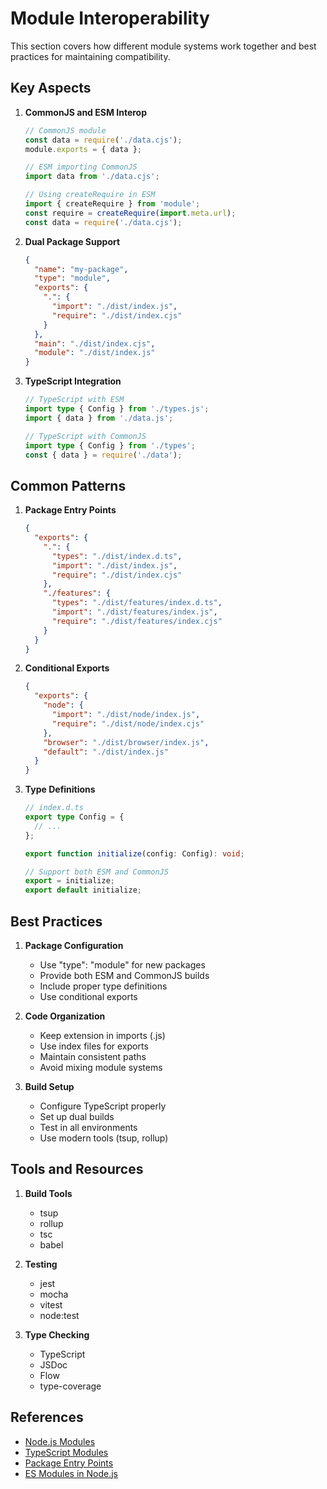 # Module Interoperability

This section covers how different module systems work together and best practices for maintaining compatibility.

## Key Aspects

1. **CommonJS and ESM Interop**
   ```js
   // CommonJS module
   const data = require('./data.cjs');
   module.exports = { data };

   // ESM importing CommonJS
   import data from './data.cjs';
   
   // Using createRequire in ESM
   import { createRequire } from 'module';
   const require = createRequire(import.meta.url);
   const data = require('./data.cjs');
   ```

2. **Dual Package Support**
   ```json
   {
     "name": "my-package",
     "type": "module",
     "exports": {
       ".": {
         "import": "./dist/index.js",
         "require": "./dist/index.cjs"
       }
     },
     "main": "./dist/index.cjs",
     "module": "./dist/index.js"
   }
   ```

3. **TypeScript Integration**
   ```ts
   // TypeScript with ESM
   import type { Config } from './types.js';
   import { data } from './data.js';

   // TypeScript with CommonJS
   import type { Config } from './types';
   const { data } = require('./data');
   ```

## Common Patterns

1. **Package Entry Points**
   ```json
   {
     "exports": {
       ".": {
         "types": "./dist/index.d.ts",
         "import": "./dist/index.js",
         "require": "./dist/index.cjs"
       },
       "./features": {
         "types": "./dist/features/index.d.ts",
         "import": "./dist/features/index.js",
         "require": "./dist/features/index.cjs"
       }
     }
   }
   ```

2. **Conditional Exports**
   ```json
   {
     "exports": {
       "node": {
         "import": "./dist/node/index.js",
         "require": "./dist/node/index.cjs"
       },
       "browser": "./dist/browser/index.js",
       "default": "./dist/index.js"
     }
   }
   ```

3. **Type Definitions**
   ```ts
   // index.d.ts
   export type Config = {
     // ...
   };
   
   export function initialize(config: Config): void;
   
   // Support both ESM and CommonJS
   export = initialize;
   export default initialize;
   ```

## Best Practices

1. **Package Configuration**
   - Use "type": "module" for new packages
   - Provide both ESM and CommonJS builds
   - Include proper type definitions
   - Use conditional exports

2. **Code Organization**
   - Keep extension in imports (.js)
   - Use index files for exports
   - Maintain consistent paths
   - Avoid mixing module systems

3. **Build Setup**
   - Configure TypeScript properly
   - Set up dual builds
   - Test in all environments
   - Use modern tools (tsup, rollup)

## Tools and Resources

1. **Build Tools**
   - tsup
   - rollup
   - tsc
   - babel

2. **Testing**
   - jest
   - mocha
   - vitest
   - node:test

3. **Type Checking**
   - TypeScript
   - JSDoc
   - Flow
   - type-coverage

## References

- [Node.js Modules](https://nodejs.org/api/modules.html)
- [TypeScript Modules](https://www.typescriptlang.org/docs/handbook/modules.html)
- [Package Entry Points](https://nodejs.org/api/packages.html)
- [ES Modules in Node.js](https://nodejs.org/api/esm.html)
